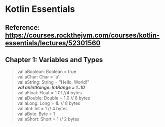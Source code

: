# Kotlin Essentials

## Reference: https://courses.rockthejvm.com/courses/kotlin-essentials/lectures/52301560

## Chapter 1: Variables and Types

>
> val aBoolean: Boolean = true<br />
val aChar: Char = 'a'<br />
val aString: String = "Hello, World!"<br />
_**val anIntRange: IntRange = 1..10**_<br />
val aFloat: Float = 1.0f    //4 bytes<br />
val aDouble: Double = 1.0   // 8 bytes<br />
val aLong: Long = 1L        // 8 bytes<br />
val aInt: Int = 1           // 4 bytes<br />
val aByte: Byte = 1<br />
val aShort: Short = 1       // 2 bytes<br />
> 



